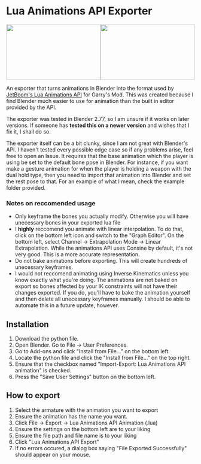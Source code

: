 # Lua Animations API Exporter
<p align="center">
<img src="https://i.imgur.com/itf0wob.gif" width="252" height="148"><img src="https://i.imgur.com/Jai4GjB.gif" width="252" height="148">
</p>

An exporter that turns animations in Blender into the format used by [JetBoom's Lua Animations API](https://github.com/JetBoom/animationsapi) for Garry's Mod. This was created because I find Blender much easier to use for animation than the built in editor provided by the API.

The exporter was tested in Blender 2.77, so I am unsure if it works on later versions. If someone has **tested this on a newer version** and wishes that I fix it, I shall do so.

The exporter itself can be a bit clunky, since I am not great with Blender's API. I haven't tested every possible edge case so if any problems arise, feel free to open an Issue. It requires that the base animation which the player is using be set to the default bone pose in Blender. For instance, if you want make a gesture animation for when the player is holding a weapon with the dual hold type, then you need to import that animation into Blender and set the rest pose to that. For an example of what I mean, check the example folder provided.

### Notes on reccomended usage
* Only keyframe the bones you actually modify. Otherwise you will have unecessary bones in your exported lua file
* I **highly** reccomend you animate with linear interpolation. To do that, click on the bottom left icon and switch to the "Graph Editor". On the bottom left, select Channel -> Extrapolation Mode -> Linear Extrapolation. While the animations API uses Consine by default, it's not very good. This is a more accurate representation.
* Do not bake animations before exporting. This will create hundreds of unecessary keyframes.
* I would not reccomend animating using Inverse Kinematics unless you know exactly what you're doing. The animations are not baked on export so bones affected by your IK constraints will not have their changes exported. If you do, you'll have to bake the animation yourself and then delete all unecessary keyframes manually. I should be able to automate this in a future update, however.

## Installation
1) Download the python file.
2) Open Blender. Go to File -> User Preferences.
3) Go to Add-ons and click "Install from File..." on the bottom left.
4) Locate the python file and click the "Install from File..." on the top right.
5) Ensure that the checkbox named "Import-Export: Lua Animations API animation" is checked.
6) Press the "Save User Settings" button on the bottom left.

## How to export
1) Select the armature with the animation you want to export
2) Ensure the animation has the name you want.
3) Click File -> Export -> Lua Animations API Animation (.lua)
4) Ensure the settings on the bottom left are to your liking
5) Ensure the file path and file name is to your liking
6) Click "Lua Animations API Export"
7) If no errors occured, a dialog box saying "File Exported Successfully" should appear on your mouse.
